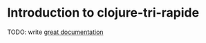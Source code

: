 # Introduction to clojure-tri-rapide

TODO: write [great documentation](http://jacobian.org/writing/what-to-write/)
